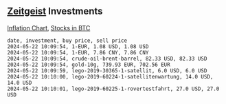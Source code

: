 ## [Zeitgeist](index.html) Investments

[Inflation Chart](https://inflationchart.com),
[Stocks in BTC](https://stonksinbtc.xyz/)

```
date, investment, buy price, sell price
2024-05-22 10:09:54, 1-EUR, 1.08 USD, 1.08 USD
2024-05-22 10:09:54, 1-EUR, 7.86 CNY, 7.86 CNY
2024-05-22 10:09:54, crude-oil-brent-barrel, 82.33 USD, 82.33 USD
2024-05-22 10:09:54, gold-10g, 739.93 EUR, 702.56 EUR
2024-05-22 10:09:59, lego-2019-30365-1-satellit, 6.0 USD, 6.0 USD
2024-05-22 10:10:00, lego-2019-60224-1-satellitenwartung, 14.0 USD, 14.0 USD
2024-05-22 10:10:01, lego-2019-60225-1-rovertestfahrt, 27.0 USD, 27.0 USD
```
